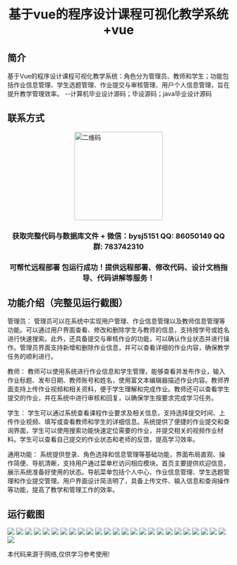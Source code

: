 <p><h1 align="center">基于vue的程序设计课程可视化教学系统+vue</h1></p>

## 简介
基于Vue的程序设计课程可视化教学系统：角色分为管理员、教师和学生；功能包括作业信息管理、学生选题管理、作业提交与审核管理、用户个人信息管理，旨在提升教学管理效率。    --计算机毕业设计源码；毕设源码；java毕业设计源码


## 联系方式
<img src="https://bs-1329754181.cos.ap-shanghai.myqcloud.com/wx.jpg" alt="二维码" style="display: block; margin: 0 auto;" width="200px">
<p><h3 align="center">获取完整代码与数据库文件 + 微信：bysj5151 QQ: 86050149 QQ群: 783742310</h3></p>
<p><h3 align="center">可帮忙远程部署 包运行成功！提供远程部署、修改代码、设计文档指导、代码讲解等服务！</h3></p>

## 功能介绍（完整见运行截图）
管理员： 管理员可以在系统中实现用户管理、作业信息管理以及教师信息管理等功能。可以通过用户界面查看、修改和删除学生与教师的信息，支持按学号或姓名进行快速搜索。此外，还具备提交与审核作业的功能，可以确认作业状态并进行操作。管理员界面支持新增和删除作业信息，并可以查看详细的作业内容，确保教学任务的顺利进行。

教师： 教师可以使用系统进行作业信息和学生管理，能够查看并发布作业，输入作业标题、发布日期、教师账号和姓名，使用富文本编辑器描述作业内容。教师界面支持上传作业视频和相关资料，便于学生理解和完成作业。教师还可以查看学生提交的作业，并在系统中进行审核和回复，以确保学生按要求完成学习任务。

学生： 学生可以通过系统查看课程作业要求及相关信息，支持选择提交时间、上传作业视频、填写或查看教师和学生的详细信息。系统提供了便捷的作业提交和查询界面，学生可以使用搜索功能快速定位需要的作业，并提交相关的视频作业材料。学生可以查看自己提交的作业状态和老师的反馈，提高学习效率。

通用功能： 系统提供登录、角色选择和信息管理等基础功能，界面布局直观、操作简便、导航清晰，支持用户通过菜单栏访问相应模块。首页主要提供欢迎信息，展示系统准备好使用的状态。导航菜单包括个人中心、作业信息管理、学生选题管理和作业提交管理。用户界面设计简洁明了，具备上传文件、输入信息和查询操作等功能，提高了教学和管理工作的效率。


## 运行截图
![](https://bs-1329754181.cos.ap-shanghai.myqcloud.com/ssm/VisualTeachingSystem/img/001.jpg)
![](https://bs-1329754181.cos.ap-shanghai.myqcloud.com/ssm/VisualTeachingSystem/img/002.jpg)
![](https://bs-1329754181.cos.ap-shanghai.myqcloud.com/ssm/VisualTeachingSystem/img/003.jpg)
![](https://bs-1329754181.cos.ap-shanghai.myqcloud.com/ssm/VisualTeachingSystem/img/004.jpg)
![](https://bs-1329754181.cos.ap-shanghai.myqcloud.com/ssm/VisualTeachingSystem/img/005.jpg)
![](https://bs-1329754181.cos.ap-shanghai.myqcloud.com/ssm/VisualTeachingSystem/img/006.jpg)
![](https://bs-1329754181.cos.ap-shanghai.myqcloud.com/ssm/VisualTeachingSystem/img/007.jpg)
![](https://bs-1329754181.cos.ap-shanghai.myqcloud.com/ssm/VisualTeachingSystem/img/008.jpg)
![](https://bs-1329754181.cos.ap-shanghai.myqcloud.com/ssm/VisualTeachingSystem/img/009.jpg)
![](https://bs-1329754181.cos.ap-shanghai.myqcloud.com/ssm/VisualTeachingSystem/img/010.jpg)
![](https://bs-1329754181.cos.ap-shanghai.myqcloud.com/ssm/VisualTeachingSystem/img/011.jpg)
![](https://bs-1329754181.cos.ap-shanghai.myqcloud.com/ssm/VisualTeachingSystem/img/012.jpg)
![](https://bs-1329754181.cos.ap-shanghai.myqcloud.com/ssm/VisualTeachingSystem/img/013.jpg)
![](https://bs-1329754181.cos.ap-shanghai.myqcloud.com/ssm/VisualTeachingSystem/img/014.jpg)
![](https://bs-1329754181.cos.ap-shanghai.myqcloud.com/ssm/VisualTeachingSystem/img/015.jpg)
![](https://bs-1329754181.cos.ap-shanghai.myqcloud.com/ssm/VisualTeachingSystem/img/016.jpg)
![](https://bs-1329754181.cos.ap-shanghai.myqcloud.com/ssm/VisualTeachingSystem/img/017.jpg)
![](https://bs-1329754181.cos.ap-shanghai.myqcloud.com/ssm/VisualTeachingSystem/img/018.jpg)
![](https://bs-1329754181.cos.ap-shanghai.myqcloud.com/ssm/VisualTeachingSystem/img/019.jpg)
![](https://bs-1329754181.cos.ap-shanghai.myqcloud.com/ssm/VisualTeachingSystem/img/020.jpg)
![](https://bs-1329754181.cos.ap-shanghai.myqcloud.com/ssm/VisualTeachingSystem/img/021.jpg)
![](https://bs-1329754181.cos.ap-shanghai.myqcloud.com/ssm/VisualTeachingSystem/img/022.jpg)
![](https://bs-1329754181.cos.ap-shanghai.myqcloud.com/ssm/VisualTeachingSystem/img/023.jpg)
![](https://bs-1329754181.cos.ap-shanghai.myqcloud.com/ssm/VisualTeachingSystem/img/024.jpg)
![](https://bs-1329754181.cos.ap-shanghai.myqcloud.com/ssm/VisualTeachingSystem/img/025.jpg)
![](https://bs-1329754181.cos.ap-shanghai.myqcloud.com/ssm/VisualTeachingSystem/img/026.jpg)

<p>本代码来源于网络,仅供学习参考使用!</p>
